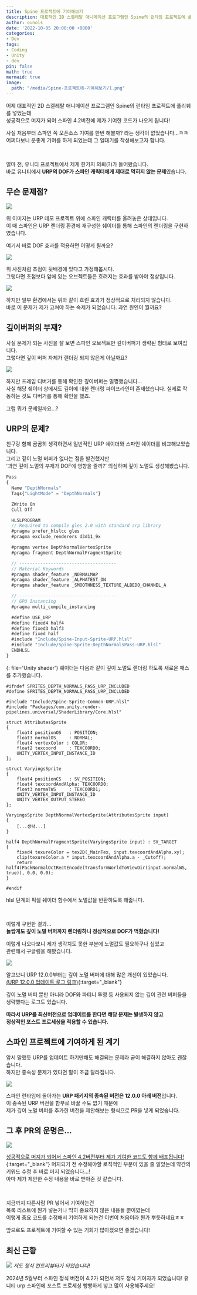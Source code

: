 ```yaml
---
title: Spine 프로젝트에 기여해보기
description: 대표적인 2D 스켈레탈 애니메이션 프로그램인 Spine의 런타임 프로젝트에 풀리퀘를 넣었는데...
author: ounols
date: '2022-10-05 20:00:00 +0800'
categories:
- Dev
tags:
- Coding
- Unity
- dev
pin: false
math: true
mermaid: true
image:
  path: "/media/Spine-프로젝트에-기여해보기/1.png"
---
```


어제 대표적인 2D 스켈레탈 애니메이션 프로그램인 Spine의 런타임 프로젝트에 풀리퀘를 넣었는데<br/>
성공적으로 머지가 되어 스파인 4.2버전에 제가 기여한 코드가 나오게 됩니다!


사실 처음부터 스파인 쪽 오픈소스 기여를 한번 해볼까? 라는 생각이 없었습니다...ㅋㅋ<br/>
어쩌다보니 운좋게 기여를 하게 되었는데 그 일대기를 작성해보고자 합니다.

<br/>


얼마 전, 유니티 프로젝트에서 제게 한가지 의뢰(?)가 들어왔습니다.<br/>
바로 유니티에서 **URP의 DOF가 스파인 캐릭터에게 제대로 먹히지 않는 문제**였습니다.

## 무슨 문제점?

![](/media/Spine-프로젝트에-기여해보기/1.png)

위 이미지는 URP 데모 프로젝트 위에 스파인 캐릭터를 올려놓은 상태입니다.<br/>
이 때 스파인은 URP 렌더링 환경에 재구성한 쉐이더를 통해 스파인의 렌더링을 구현하였습니다.

여기서 바로 DOF 효과를 적용하면 어떻게 될까요?

![](/media/Spine-프로젝트에-기여해보기/2.png)

위 사진처럼 초점이 뒷배경에 있다고 가정해봅시다.<br/>
그렇다면 초첨보다 앞에 있는 오브젝트들은 흐려지는 효과를 받아야 정상입니다.


![](/media/Spine-프로젝트에-기여해보기/3.png)

하지만 일부 환경에서는 위와 같이 흐린 효과가 정상적으로 처리되지 않습니다.<br/>
바로 이 문제가 제가 고쳐야 하는 숙제가 되었습니다. 과연 원인이 뭘까요?


## 깊이버퍼의 부재?

사실 문제가 되는 사진을 잘 보면 스파인 오브젝트만 깊이버퍼가 생략된 형태로 보여집니다.<br/>
그렇다면 깊이 버퍼 자체가 렌더링 되지 않은게 아닐까요?

![](/media/Spine-프로젝트에-기여해보기/4.png)

하지만 프레임 디버거를 통해 확인한 깊이버퍼는 멀쩡했습니다...<br/>
사실 해당 쉐이더 상에서도 깊이에 대한 렌더링 파이프라인이 존재했습니다. 실제로 작동하는 것도 디버거를 통해 확인을 했죠.

그럼 뭐가 문제일까요...?


## URP의 문제?

친구랑 함께 곰곰히 생각하면서 일반적인 URP 쉐이더와 스파인 쉐이더를 비교해보았습니다.<br/>
그리고 깊이 노멀 버퍼가 없다는 점을 발견했지만<br/>
'과연 깊이 노멀의 부재가 DOF에 영향을 줄까?' 의심하며 깊이 노멀도 생성해봤습니다.

```jsx
Pass
{
  Name "DepthNormals"
  Tags{"LightMode" = "DepthNormals"}

  ZWrite On
  Cull Off

  HLSLPROGRAM
  // Required to compile gles 2.0 with standard srp library
  #pragma prefer_hlslcc gles
  #pragma exclude_renderers d3d11_9x

  #pragma vertex DepthNormalVertexSprite
  #pragma fragment DepthNormalFragmentSprite

  // -------------------------------------
  // Material Keywords
  #pragma shader_feature _NORMALMAP
  #pragma shader_feature _ALPHATEST_ON
  #pragma shader_feature _SMOOTHNESS_TEXTURE_ALBEDO_CHANNEL_A

  //--------------------------------------
  // GPU Instancing
  #pragma multi_compile_instancing

  #define USE_URP
  #define fixed4 half4
  #define fixed3 half3
  #define fixed half
  #include "Include/Spine-Input-Sprite-URP.hlsl"
  #include "Include/Spine-Sprite-DepthNormalsPass-URP.hlsl"
  ENDHLSL
}

```
{: file='Unity shader'}
쉐이더는 다음과 같이 깊이 노멀도 렌더링 하도록 새로운 패스를 추가했습니다.

```hlsl
#ifndef SPRITES_DEPTH_NORMALS_PASS_URP_INCLUDED
#define SPRITES_DEPTH_NORMALS_PASS_URP_INCLUDED

#include "Include/Spine-Sprite-Common-URP.hlsl"
#include "Packages/com.unity.render-pipelines.universal/ShaderLibrary/Core.hlsl"

struct AttributesSprite
{
	float4 positionOS   : POSITION;
	float3 normalOS     : NORMAL;
	float4 vertexColor : COLOR;
	float2 texcoord     : TEXCOORD0;
	UNITY_VERTEX_INPUT_INSTANCE_ID
};

struct VaryingsSprite
{
	float4 positionCS   : SV_POSITION;
	float4 texcoordAndAlpha: TEXCOORD0;
	float3 normalWS     : TEXCOORD1;
	UNITY_VERTEX_INPUT_INSTANCE_ID
	UNITY_VERTEX_OUTPUT_STEREO
};

VaryingsSprite DepthNormalVertexSprite(AttributesSprite input)
{
	[...생략...]
}

half4 DepthNormalFragmentSprite(VaryingsSprite input) : SV_TARGET
{
	fixed4 texureColor = tex2D(_MainTex, input.texcoordAndAlpha.xy);
	clip(texureColor.a * input.texcoordAndAlpha.a - _Cutoff);
	return half4(PackNormalOctRectEncode(TransformWorldToViewDir(input.normalWS, true)), 0.0, 0.0);
}

#endif
```
hlsl 단계의 픽셀 쉐이더 함수에서 노멀값을 반환하도록 해줍니다.

<br>

이렇게 구현한 결과...<br/>
**놀랍게도 깊이 노멀 버퍼까지 렌더링하니 정상적으로 DOF가 먹혔습니다!**

이렇게 나오다보니 제가 생각치도 못한 부분에 노멀값도 필요하구나 싶었고<br/>
관련해서 구글링을 해봤습니다.

![](/media/Spine-프로젝트에-기여해보기/5.png)

알고보니 URP 12.0.0부터는 깊이 노멀 버퍼에 대해 많은 개선이 있었습니다.<br/>
[(URP 12.0.0 업데이트 로그 링크)](https://docs.unity3d.com/Packages/com.unity.render-pipelines.universal@12.1/changelog/CHANGELOG.html#changed-2){:target="_blank"}

깊이 노멀 버퍼 뿐만 아니라 DOF와 파티니 투영 등 사용되지 않는 깊이 관련 버퍼들을 생략했다는 로그도 있습니다.

**따라서 URP를 최신버전으로 업데이트를 한다면 해당 문제는 발생하지 않고<br/>
정상적인 포스트 프로세싱을 적용할 수 있습니다.**

## 스파인 프로젝트에 기여하게 된 계기

앞서 말했듯 URP를 업데이트 하기만해도 해결되는 문제라 굳이 해결하지 않아도 괜찮습니다.<br/>
하지만 종속성 문제가 있다면 말이 조금 달라집니다.

![](/media/Spine-프로젝트에-기여해보기/6.png)

스파인 런타임에 돌아가는 **URP 패키지의 종속된 버전은 12.0.0 아래 버전**입니다.<br/>
이 종속된 URP 버전을 함부로 바꿀 수도 없기 때문에<br/>
제가 깊이 노멀 버퍼를 추가한 버전을 제안해보는 형식으로 PR을 넣게 되었습니다.

## 그 후 PR의 운명은...

![](/media/Spine-프로젝트에-기여해보기/7.png)

[성공적으로 머지가 되어서 스파인 4.2버전부터 제가 기여한 코드도 함께 배포됩니다!](https://github.com/EsotericSoftware/spine-runtimes/pull/2164){:target="_blank"}
머지되기 전 수정해야할 로직적인 부분이 있을 줄 알았는데 약간의 키워드 수정 후 바로 머지 되었습니다...!<br/>
아마 제가 제안한 수정 내용을 바로 받아준 것 같습니다.

<br>

지금까지 다른사람 PR 넣어서 기여하는건<br/>
목록 리스트에 뭔가 넣는거나 딱히 중요하지 않은 내용들 뿐이였는데<br/>
이렇게 중요 코드를 수정해서 기여하게 되는건 이번이 처음이라 뭔가 뿌듯하네요ㅎㅎ

앞으로도 프로젝트에 기여할 수 있는 기회가 많아졌으면 좋겠습니다!

## 최신 근황
![](/media/Spine-프로젝트에-기여해보기/GMjU85EaoAA3yLi.jpg)
_저도 정식 컨트리뷰터가 되었습니다!_

2024년 5월부터 스파인 정식 버전이 4.2가 되면서 저도 정식 기여자가 되었습니다!
유니티 urp 스파인에 포스트 프로세싱 빵빵하게 넣고 많이 사용해주세요!
